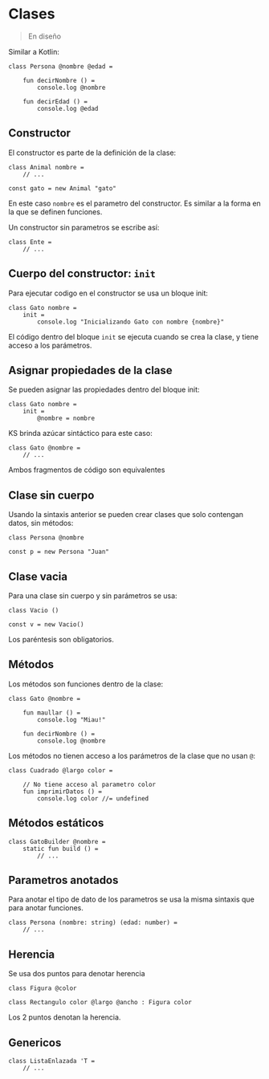 # Clases

> En diseño

Similar a Kotlin:

```
class Persona @nombre @edad =

    fun decirNombre () =
        console.log @nombre

    fun decirEdad () =
        console.log @edad

```

## Constructor

El constructor es parte de la definición de la clase:

```
class Animal nombre =
    // ...
    
const gato = new Animal "gato"
```

En este caso `nombre` es el parametro del constructor.
Es similar a la forma en la que se definen funciones.

Un constructor sin parametros se escribe así:

```
class Ente =
    // ...
```

## Cuerpo del constructor: `init`

Para ejecutar codigo en el constructor se usa un bloque init:

```
class Gato nombre =
    init =
        console.log "Inicializando Gato con nombre {nombre}"
```

El código dentro del bloque `init` se ejecuta cuando se crea la clase, y tiene acceso a los parámetros.

## Asignar propiedades de la clase

Se pueden asignar las propiedades dentro del bloque init:

```
class Gato nombre =
    init =
        @nombre = nombre
```

KS brinda azúcar sintáctico para este caso:

```
class Gato @nombre =
    // ...
```

Ambos fragmentos de código son equivalentes

## Clase sin cuerpo

Usando la sintaxis anterior se pueden crear clases que solo contengan datos, sin métodos:

```
class Persona @nombre

const p = new Persona "Juan"
```

## Clase vacia

Para una clase sin cuerpo y sin parámetros se usa:

```
class Vacio ()

const v = new Vacio()
```

Los paréntesis son obligatorios.

## Métodos

Los métodos son funciones dentro de la clase:

```
class Gato @nombre =

    fun maullar () =
        console.log "Miau!"
        
    fun decirNombre () =
        console.log @nombre
```

Los métodos no tienen acceso a los parámetros de la clase que no usan `@`:

```
class Cuadrado @largo color =

    // No tiene acceso al parametro color
    fun imprimirDatos () =
        console.log color //= undefined
```

## Métodos estáticos

```
class GatoBuilder @nombre =
    static fun build () =
        // ...
```

## Parametros anotados

Para anotar el tipo de dato de los parametros se usa la misma sintaxis que para anotar funciones.

```
class Persona (nombre: string) (edad: number) =
    // ...
```

## Herencia

Se usa dos puntos para denotar herencia

```
class Figura @color

class Rectangulo color @largo @ancho : Figura color
```

Los 2 puntos denotan la herencia.

## Genericos

```
class ListaEnlazada 'T =
    // ...
```
